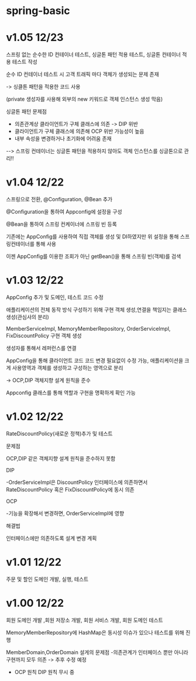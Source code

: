 # spring-basic

# v1.05 12/23

스프링 없는 순수한 ID 컨테이너 테스트, 싱글톤 패턴 적용 테스트, 싱글톤 컨테이너 적용 테스트 작성

순수 ID 컨테이너 테스트 시 고객 트래픽 마다 객체가 생성되는 문제 존재

-> 싱클톤 패턴을 적용한 코드 사용

(private 생성자를 사용해 외부의 new 키워드로 객체 인스턴스 생성 막음)

싱글톤 패턴 문제점

- 의존관계상 클라이언트가 구체 클래스에 의존 -> DIP 위반
- 클라이언트가 구체 클래스에 의존해 OCP 위반 가능성이 높음
- 내부 속성을 변경하거나 초기화에 어려움 존재

--> 스프링 컨테이너는 싱글톤 패턴을 적용하지 않아도 객체 인스턴스를 싱글톤으로 관리!!


# v1.04 12/22

스프링으로 전환, @Configuration, @Bean 추가

@Configuration을 통하여 Appconfig에 설정을 구성

@Bean을 통하여 스프링 컨케이너에 스프링 빈 등록

기존에는 AppConfig를 사용하여 직접 객체를 생성 및 DI하였지만 위 설정을 통해 스프링컨테이너를 통해 사용

이젠 AppConfig를 이용한 조회가 아닌 getBean()을 통해 스프링 빈(객체)를 검색

# v1.03 12/22

AppConfig 추가 및 도메인, 테스트 코드 수정

애플리케이션의 전체 동작 방식 구성하기 위해 구현 객체 생성,연결을 책임지는 클래스 생성(관심사의 분리)


MemberServiceImpl, MemoryMemberRepository, OrderServiceImpl, FixDiscountPolicy 구현 객체 생성

생성자를 통해서 레퍼런스를 연결

AppConfig을 통해 클라이언트 코드 코드 변경 필요없이 수정 가능, 애플리케이션을 크게 사용영역과
객체를 생성하고 구성하는 영역으로 분리

-> OCP,DIP 객체지향 설계 원칙을 준수

Appconfig 클래스를 통해 역할과 구현을 명확하게 확인 가능



# v1.02 12/22

RateDiscountPolicy(새로운 정책)추가 및 테스트

문제점

OCP,DIP 같은 객체지향 설계 원칙을 준수하지 못함

DIP

-OrderServiceImpl은 DiscountPolicy 인터페이스에 의존하면서 RateDiscountPolicy 혹은
 FixDiscountPolicy에 동시 의존

OCP

-기능을 확장해서 변경하면, OrderServiceImpl에 영향

해결법

인터페이스에만 의존하도록 설계 변경 계획


# v1.01 12/22

주문 및 할인 도메인 개발, 실행, 테스트


# v1.00 12/22

회원 도메인 개발 ,회원 저장소 개발, 회원 서비스 개발, 회원 도메인 테스트

MemoryMemberRepository에 HashMap은 동시성 이슈가 있으나 테스트를 위해 진행

MemberDomain,OrderDomain 설게의 문제점
-의존관계가 인터페이스 뿐만 아니라 구현까지 모두 의존
-> 추후 수정 예정
- OCP 원칙 DIP 원칙 무시 중

